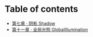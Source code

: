 # Table of contents

* [第七章 · 阴影 Shadow](07_Shadow.md)
* [第十一章 · 全局光照 GlobalIllumination](11_GlobalIllumination.md)

